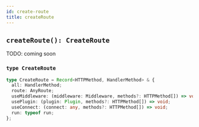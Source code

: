 ```yaml
---
id: create-route
title: createRoute
---
```


## `createRoute(): CreateRoute`

TODO: coming soon

### `type CreateRoute`

```typescript
type CreateRoute = Record<HTTPMethod, HandlerMethod> & {
  all: HandlerMethod;
  route: AnyRoute;
  useMiddleware: (middleware: Middleware, methods?: HTTPMethod[]) => void;
  usePlugin: (plugin: Plugin, methods?: HTTPMethod[]) => void;
  useConnect: (connect: any, methods?: HTTPMethod[]) => void;
  run: typeof run;
};
```
